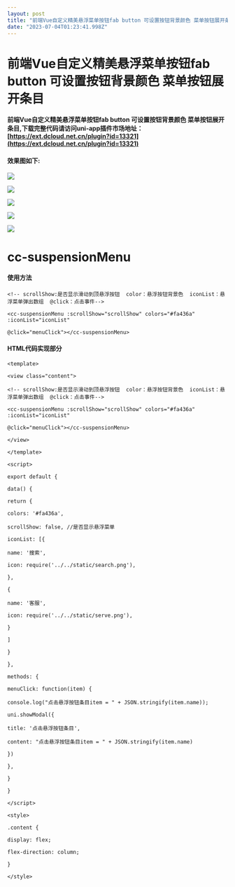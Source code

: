 ```yaml
---
layout: post
title: "前端Vue自定义精美悬浮菜单按钮fab button 可设置按钮背景颜色 菜单按钮展开条目"
date: "2023-07-04T01:23:41.998Z"
---
```

前端Vue自定义精美悬浮菜单按钮fab button 可设置按钮背景颜色 菜单按钮展开条目
=============================================

#### 前端Vue自定义精美悬浮菜单按钮fab button 可设置按钮背景颜色 菜单按钮展开条目,下载完整代码请访问uni-app插件市场地址：[https://ext.dcloud.net.cn/plugin?id=13321](https://ext.dcloud.net.cn/plugin?id=13321)

#### 效果图如下:

![](https://p3-juejin.byteimg.com/tos-cn-i-k3u1fbpfcp/199ad6e3b5c041438291a1870104977f~tplv-k3u1fbpfcp-zoom-1.image)

![](https://p3-juejin.byteimg.com/tos-cn-i-k3u1fbpfcp/206dacb14a234a8d8a92a4f4297fd182~tplv-k3u1fbpfcp-zoom-1.image)

![](https://p3-juejin.byteimg.com/tos-cn-i-k3u1fbpfcp/4200064a57c1450bb1879ba77b72366a~tplv-k3u1fbpfcp-zoom-1.image)

![](https://p3-juejin.byteimg.com/tos-cn-i-k3u1fbpfcp/88b47823d45f4cda8be34cc8087a7ea7~tplv-k3u1fbpfcp-zoom-1.image)

![](https://p3-juejin.byteimg.com/tos-cn-i-k3u1fbpfcp/071a6002512e47baa14670f81bc0910e~tplv-k3u1fbpfcp-zoom-1.image)

cc-suspensionMenu
=================

#### 使用方法

    
    <!-- scrollShow:是否显示滑动到顶悬浮按钮  color：悬浮按钮背景色  iconList：悬浮菜单弹出数组  @click：点击事件-->
    
    <cc-suspensionMenu :scrollShow="scrollShow" colors="#fa436a" :iconList="iconList"
    
    @click="menuClick"></cc-suspensionMenu>
    
    

#### HTML代码实现部分

    
    <template>
    
    <view class="content">
    
    <!-- scrollShow:是否显示滑动到顶悬浮按钮  color：悬浮按钮背景色  iconList：悬浮菜单弹出数组  @click：点击事件-->
    
    <cc-suspensionMenu :scrollShow="scrollShow" colors="#fa436a" :iconList="iconList"
    
    @click="menuClick"></cc-suspensionMenu>
    
    </view>
    
    </template>
    
    <script>
    
    export default {
    
    data() {
    
    return {
    
    colors: '#fa436a',
    
    scrollShow: false, //是否显示悬浮菜单
    
    iconList: [{
    
    name: '搜索',
    
    icon: require('../../static/search.png'),
    
    },
    
    {
    
    name: '客服',
    
    icon: require('../../static/serve.png'),
    
    }
    
    ]
    
    }
    
    },
    
    methods: {
    
    menuClick: function(item) {
    
    console.log("点击悬浮按钮条目item = " + JSON.stringify(item.name));
    
    uni.showModal({
    
    title: '点击悬浮按钮条目',
    
    content: "点击悬浮按钮条目item = " + JSON.stringify(item.name)
    
    })
    
    },
    
    }
    
    }
    
    </script>
    
    <style>
    
    .content {
    
    display: flex;
    
    flex-direction: column;
    
    }
    
    </style>
